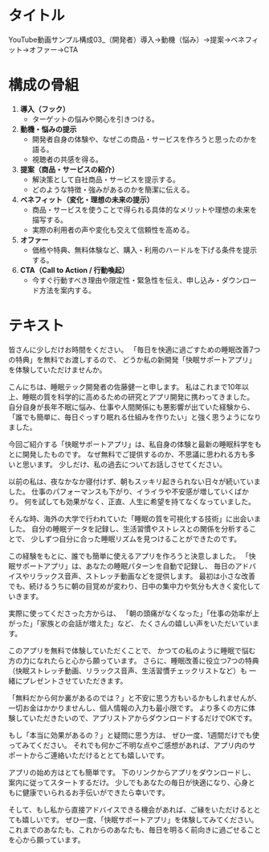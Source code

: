 # タイトル
YouTube動画サンプル構成03_（開発者）導入→動機（悩み）→提案→ベネフィット→オファー→CTA

# 構成の骨組

1. **導入（フック）**
    * ターゲットの悩みや関心を引きつける。
2. **動機・悩みの提示**
    * 開発者自身の体験や、なぜこの商品・サービスを作ろうと思ったのかを語る。
    * 視聴者の共感を得る。
3. **提案（商品・サービスの紹介）**
    * 解決策として自社商品・サービスを提示する。
    * どのような特徴・強みがあるのかを簡潔に伝える。
4. **ベネフィット（変化・理想の未来の提示）**
    * 商品・サービスを使うことで得られる具体的なメリットや理想の未来を描写する。
    * 実際の利用者の声や変化も交えて信頼性を高める。
5. **オファー**
    * 価格や特典、無料体験など、購入・利用のハードルを下げる条件を提示する。
6. **CTA（Call to Action / 行動喚起）**
    * 今すぐ行動すべき理由や限定性・緊急性を伝え、申し込み・ダウンロード方法を案内する。

# テキスト

皆さんに少しだけお時間をください。
「毎日を快適に過ごすための睡眠改善7つの特典」を無料でお渡しするので、
どうか私の新開発「快眠サポートアプリ」を体験していただけませんか。

こんにちは、睡眠テック開発者の佐藤健一と申します。
私はこれまで10年以上、睡眠の質を科学的に高めるための研究とアプリ開発に携わってきました。
自分自身が長年不眠に悩み、仕事や人間関係にも悪影響が出ていた経験から、
「誰でも簡単に、毎日ぐっすり眠れる仕組みを作りたい」と強く思うようになりました。

今回ご紹介する「快眠サポートアプリ」は、私自身の体験と最新の睡眠科学をもとに開発したものです。
なぜ無料でご提供するのか、不思議に思われる方も多いと思います。
少しだけ、私の過去についてお話しさせてください。

以前の私は、夜なかなか寝付けず、朝もスッキリ起きられない日々が続いていました。
仕事のパフォーマンスも下がり、イライラや不安感が増していくばかり。
何を試しても効果がなく、正直、人生に希望を持てなくなっていました。

そんな時、海外の大学で行われていた「睡眠の質を可視化する技術」に出会いました。
自分の睡眠データを記録し、生活習慣やストレスとの関係を分析することで、
少しずつ自分に合った睡眠リズムを見つけることができたのです。

この経験をもとに、誰でも簡単に使えるアプリを作ろうと決意しました。
「快眠サポートアプリ」は、あなたの睡眠パターンを自動で記録し、
毎日のアドバイスやリラックス音声、ストレッチ動画などを提供します。
最初は小さな改善でも、続けるうちに朝の目覚めが変わり、日中の集中力や気分も大きく変化していきます。

実際に使ってくださった方からは、
「朝の頭痛がなくなった」「仕事の効率が上がった」「家族との会話が増えた」など、
たくさんの嬉しい声をいただいています。

このアプリを無料で体験していただくことで、
かつての私のように睡眠で悩む方の力になれたらと心から願っています。
さらに、睡眠改善に役立つ7つの特典（快眠ストレッチ動画、リラックス音声、生活習慣チェックリストなど）も
一緒にプレゼントさせていただきます。

「無料だから何か裏があるのでは？」と不安に思う方もいるかもしれませんが、
一切お金はかかりませんし、個人情報の入力も最小限です。
より多くの方に体験していただきたいので、アプリストアからダウンロードするだけでOKです。

もし「本当に効果があるの？」と疑問に思う方は、
ぜひ一度、1週間だけでも使ってみてください。
それでも何かご不明な点やご感想があれば、アプリ内のサポートからご連絡いただけるととても嬉しいです。

アプリの始め方はとても簡単です。
下のリンクからアプリをダウンロードし、案内に従ってスタートするだけ。
少しでもあなたの毎日が快適になり、心身ともに健康でいられるお手伝いができたら幸いです。

そして、もし私から直接アドバイスできる機会があれば、ご縁をいただけるととても嬉しいです。
ぜひ一度、「快眠サポートアプリ」を体験してみてください。
これまでのあなたも、これからのあなたも、毎日を明るく前向きに過ごせることを心から願っています。
